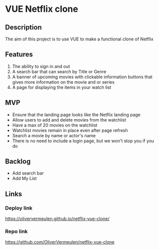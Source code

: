 # VUE Netflix clone

## Description
The aim of this project is to use VUE to make a functional clone of Netflix


## Features
1. The ability to sign in and out
2. A search bar that can search by Title or Genre
3. A banner of upcoming movies with clickable information buttons that gives more information on the movie and or series
4. A page for displaying the items in your watch list
  

## MVP
- Ensure that the landing page looks like the Netflix landing page
- Allow users to add and delete movies from the watchlist
- Have a max of 20 movies on the watchlist
- Watchlist movies remain in place even after page refresh
- Search a movie by name or actor's name
- There is no need to include a login page, but we won't stop you if you do


## Backlog
- Add search bar
- Add My List

## Links

### Deploy link
https://oliververmeulen.github.io/netflix-vue-clone/

### Repo link
https://github.com/OliverVermeulen/netflix-vue-clone